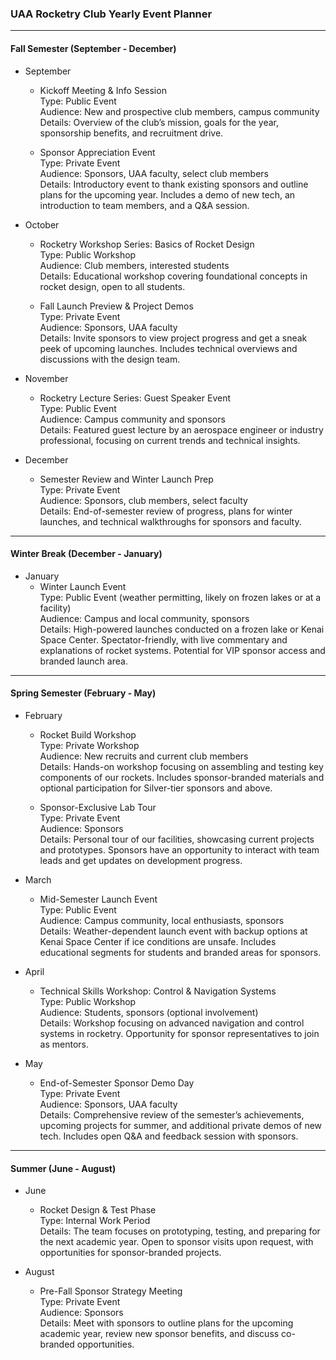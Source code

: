 ### UAA Rocketry Club Yearly Event Planner

---

#### Fall Semester (September - December)

- September
  - Kickoff Meeting & Info Session  
    Type: Public Event  
    Audience: New and prospective club members, campus community  
    Details: Overview of the club’s mission, goals for the year, sponsorship benefits, and recruitment drive. 

  - Sponsor Appreciation Event  
    Type: Private Event  
    Audience: Sponsors, UAA faculty, select club members  
    Details: Introductory event to thank existing sponsors and outline plans for the upcoming year. Includes a demo of new tech, an introduction to team members, and a Q&A session.

- October
  - Rocketry Workshop Series: Basics of Rocket Design  
    Type: Public Workshop  
    Audience: Club members, interested students  
    Details: Educational workshop covering foundational concepts in rocket design, open to all students. 

  - Fall Launch Preview & Project Demos  
    Type: Private Event  
    Audience: Sponsors, UAA faculty  
    Details: Invite sponsors to view project progress and get a sneak peek of upcoming launches. Includes technical overviews and discussions with the design team.

- November
  - Rocketry Lecture Series: Guest Speaker Event  
    Type: Public Event  
    Audience: Campus community and sponsors  
    Details: Featured guest lecture by an aerospace engineer or industry professional, focusing on current trends and technical insights.

- December
  - Semester Review and Winter Launch Prep  
    Type: Private Event  
    Audience: Sponsors, club members, select faculty  
    Details: End-of-semester review of progress, plans for winter launches, and technical walkthroughs for sponsors and faculty.  

---

#### Winter Break (December - January)

- January
  - Winter Launch Event  
    Type: Public Event (weather permitting, likely on frozen lakes or at a facility)  
    Audience: Campus and local community, sponsors  
    Details: High-powered launches conducted on a frozen lake or Kenai Space Center. Spectator-friendly, with live commentary and explanations of rocket systems. Potential for VIP sponsor access and branded launch area.

---

#### Spring Semester (February - May)

- February
  - Rocket Build Workshop  
    Type: Private Workshop  
    Audience: New recruits and current club members  
    Details: Hands-on workshop focusing on assembling and testing key components of our rockets. Includes sponsor-branded materials and optional participation for Silver-tier sponsors and above.

  - Sponsor-Exclusive Lab Tour  
    Type: Private Event  
    Audience: Sponsors  
    Details: Personal tour of our facilities, showcasing current projects and prototypes. Sponsors have an opportunity to interact with team leads and get updates on development progress.

- March
  - Mid-Semester Launch Event  
    Type: Public Event  
    Audience: Campus community, local enthusiasts, sponsors  
    Details: Weather-dependent launch event with backup options at Kenai Space Center if ice conditions are unsafe. Includes educational segments for students and branded areas for sponsors.

- April
  - Technical Skills Workshop: Control & Navigation Systems  
    Type: Public Workshop  
    Audience: Students, sponsors (optional involvement)  
    Details: Workshop focusing on advanced navigation and control systems in rocketry. Opportunity for sponsor representatives to join as mentors.

- May
  - End-of-Semester Sponsor Demo Day  
    Type: Private Event  
    Audience: Sponsors, UAA faculty  
    Details: Comprehensive review of the semester’s achievements, upcoming projects for summer, and additional private demos of new tech. Includes open Q&A and feedback session with sponsors.

---

#### Summer (June - August)

- June
  - Rocket Design & Test Phase  
    Type: Internal Work Period  
    Details: The team focuses on prototyping, testing, and preparing for the next academic year. Open to sponsor visits upon request, with opportunities for sponsor-branded projects.

- August
  - Pre-Fall Sponsor Strategy Meeting  
    Type: Private Event  
    Audience: Sponsors  
    Details: Meet with sponsors to outline plans for the upcoming academic year, review new sponsor benefits, and discuss co-branded opportunities.